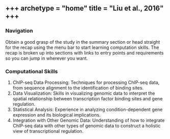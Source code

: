 +++
archetype = "home"
title = "Liu et al., 2016"
+++
---
### Navigation
Obtain a good grasp of the study in the summary section or head straight for the recap using the menu bar to start learning computation skills. The recap is broken up into sections with links to entry points and requirements so you can jump in wherever you want.
### Computational Skills
1. ChIP-seq Data Processing: Techniques for processing ChIP-seq data, from sequence alignment to the identification of binding sites.
2. Data Visualization: Skills in visualizing genomic data to interpret the spatial relationship between transcription factor binding sites and gene regulation.
3. Statistical Analysis: Experience in analyzing condition-dependent gene expression and its biological implications.
4. Integration with Other Genomic Data: Understanding of how to integrate ChIP-seq data with other types of genomic data to construct a holistic view of transcriptional regulation.

